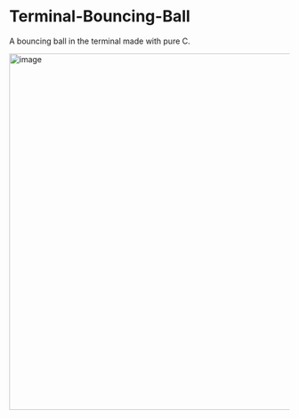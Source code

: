 # Terminal-Bouncing-Ball
A bouncing ball in the terminal made with pure C.

<img width="805" height="641" alt="image" src="https://github.com/user-attachments/assets/0a4d6801-50e8-4989-854a-6dc8086e9b54" />
